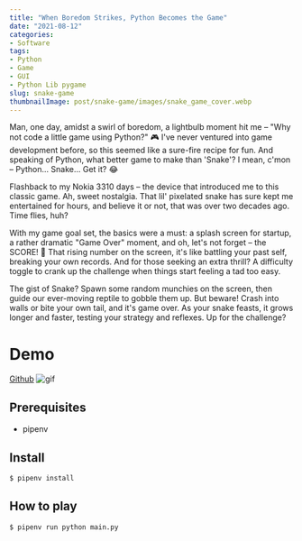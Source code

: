 ```yaml
---
title: "When Boredom Strikes, Python Becomes the Game"
date: "2021-08-12"
categories:
- Software
tags:
- Python
- Game
- GUI
- Python Lib pygame
slug: snake-game
thumbnailImage: post/snake-game/images/snake_game_cover.webp
---
```


<!-- for peek -->
Man, one day, amidst a swirl of boredom, a lightbulb moment hit me – "Why not code a little game 
using Python?" 🎮 I've never ventured into game development before, so this seemed like a sure-fire 
recipe for fun. And speaking of Python, what better game to make than 'Snake'? I mean, c'mon – 
Python... Snake... Get it? 😂

<!--more-->
Flashback to my Nokia 3310 days – the device that introduced me to this classic game. Ah, sweet 
nostalgia. That lil' pixelated snake has sure kept me entertained for hours, and believe it or 
not, that was over two decades ago. Time flies, huh?

With my game goal set, the basics were a must: a splash screen for startup, a rather dramatic 
"Game Over" moment, and oh, let's not forget – the SCORE! 🚀 That rising number on the screen, 
it's like battling your past self, breaking your own records. And for those seeking an extra 
thrill? A difficulty toggle to crank up the challenge when things start feeling a tad too easy.

The gist of Snake? Spawn some random munchies on the screen, then guide our ever-moving reptile 
to gobble them up. But beware! Crash into walls or bite your own tail, and it's game over. As your 
snake feasts, it grows longer and faster, testing your strategy and reflexes. Up for the challenge?


# Demo
[Github](https://github.com/armcortex/snake_game)
![gif](/post/snake-game/images/snake_game.gif)

## Prerequisites
- pipenv

## Install 
```bash
$ pipenv install
```

## How to play
``` bash
$ pipenv run python main.py
```

